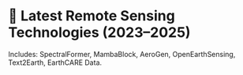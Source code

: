 # 🔬 Latest Remote Sensing Technologies (2023–2025)

Includes: SpectralFormer, MambaBlock, AeroGen, OpenEarthSensing, Text2Earth, EarthCARE Data.
